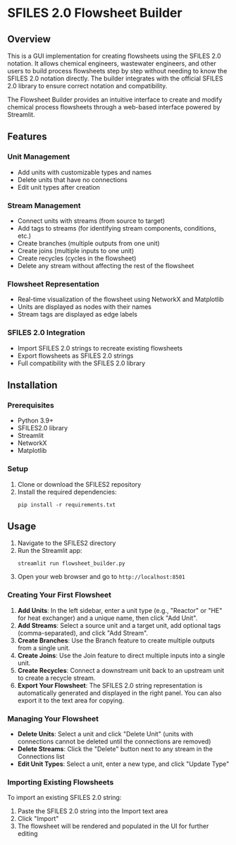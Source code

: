 # SFILES 2.0 Flowsheet Builder

## Overview

This is a GUI implementation for creating flowsheets using the SFILES 2.0 notation. It allows chemical engineers, wastewater engineers, and other users to build process flowsheets step by step without needing to know the SFILES 2.0 notation directly. The builder integrates with the official SFILES 2.0 library to ensure correct notation and compatibility.

The Flowsheet Builder provides an intuitive interface to create and modify chemical process flowsheets through a web-based interface powered by Streamlit.

## Features

### Unit Management
- Add units with customizable types and names
- Delete units that have no connections
- Edit unit types after creation

### Stream Management
- Connect units with streams (from source to target)
- Add tags to streams (for identifying stream components, conditions, etc.)
- Create branches (multiple outputs from one unit)
- Create joins (multiple inputs to one unit)
- Create recycles (cycles in the flowsheet)
- Delete any stream without affecting the rest of the flowsheet

### Flowsheet Representation
- Real-time visualization of the flowsheet using NetworkX and Matplotlib
- Units are displayed as nodes with their names
- Stream tags are displayed as edge labels

### SFILES 2.0 Integration
- Import SFILES 2.0 strings to recreate existing flowsheets
- Export flowsheets as SFILES 2.0 strings
- Full compatibility with the SFILES 2.0 library

## Installation

### Prerequisites

- Python 3.9+
- SFILES2.0 library
- Streamlit
- NetworkX
- Matplotlib

### Setup

1. Clone or download the SFILES2 repository
2. Install the required dependencies:
   ```
   pip install -r requirements.txt
   ```

## Usage

1. Navigate to the SFILES2 directory
2. Run the Streamlit app:
   ```
   streamlit run flowsheet_builder.py
   ```
3. Open your web browser and go to `http://localhost:8501`

### Creating Your First Flowsheet

1. **Add Units**: In the left sidebar, enter a unit type (e.g., "Reactor" or "HE" for heat exchanger) and a unique name, then click "Add Unit".
2. **Add Streams**: Select a source unit and a target unit, add optional tags (comma-separated), and click "Add Stream".
3. **Create Branches**: Use the Branch feature to create multiple outputs from a single unit.
4. **Create Joins**: Use the Join feature to direct multiple inputs into a single unit.
5. **Create Recycles**: Connect a downstream unit back to an upstream unit to create a recycle stream.
6. **Export Your Flowsheet**: The SFILES 2.0 string representation is automatically generated and displayed in the right panel. You can also export it to the text area for copying.

### Managing Your Flowsheet

- **Delete Units**: Select a unit and click "Delete Unit" (units with connections cannot be deleted until the connections are removed)
- **Delete Streams**: Click the "Delete" button next to any stream in the Connections list
- **Edit Unit Types**: Select a unit, enter a new type, and click "Update Type"

### Importing Existing Flowsheets

To import an existing SFILES 2.0 string:
1. Paste the SFILES 2.0 string into the Import text area
2. Click "Import"
3. The flowsheet will be rendered and populated in the UI for further editing